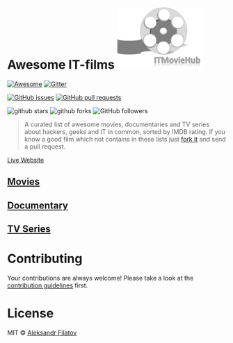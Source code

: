 # Awesome IT-films <img src="/assets/ITMovieHub.png" width="200">

[![Awesome](https://cdn.rawgit.com/sindresorhus/awesome/d7305f38d29fed78fa85652e3a63e154dd8e8829/media/badge.svg)](https://github.com/sindresorhus/awesome)
[![Gitter](https://badges.gitter.im/Join%20Chat.svg)](https://gitter.im/greybax/IT-films?utm_source=badge&utm_medium=badge&utm_campaign=pr-badge)

[![GitHub issues](https://img.shields.io/github/issues/greybax/IT-films.svg)](https://github.com/greybax/IT-films/issues)
[![GitHub pull requests](https://img.shields.io/github/issues-pr/greybax/IT-films.svg)](https://github.com/greybax/IT-films/pulls)



<a style="text-decoration: none;" target="_blank" href="https://github.com/greybax/IT-films/stargazers">
    <img src="https://img.shields.io/github/stars/greybax/IT-films.svg?style=social&label=Star" alt="github stars"> 
</a>
<a style="text-decoration: none;" target="_blank" href="https://github.com/greybax/IT-films/fork" title="Fork Awesome IT-films on GitHub">
    <img src="https://img.shields.io/github/forks/greybax/IT-films.svg?style=social&label=Fork" alt="github forks"> 
</a>
<a style="text-decoration: none;" target="_blank" href="https://github.com/greybax?tab=followers" title="Follow @greybax on GitHub">
    <img src="https://img.shields.io/github/followers/greybax.svg?style=social&label=Follow" alt="GitHub followers">
</a>

> A curated list of awesome movies, documentaries and TV series about hackers, geeks and IT in common, sorted by IMDB rating. If you know a good film which not contains in these lists just [fork it](https://github.com/greybax/IT-films/fork) and send a pull request.

[Live Website](https://alfilatov.com/IT-films/)

## [Movies](movies.md)
## [Documentary](documentary.md)
## [TV Series](tv_series.md)

# Contributing
Your contributions are always welcome! Please take a look at the [contribution guidelines](CONTRIBUTING.md) first.

# License
MIT © [Aleksandr Filatov](https://alfilatov.com)
